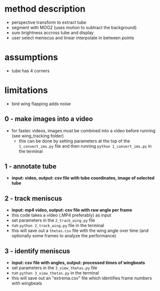 # method description
- perspective transform to extract tube
- segment with MOG2 (uses motion to subtract the background)
- sum brightness accross tube and display
- user select meniscus and linear interpolate in between points

# assumptions
- tube has 4 corners

# limitations
- bird wing flapping adds noise

## 0 - make images into a video
- for fastec videos, images must be combined into a video before running (see wing_tracking folder)
    - this can be done by setting parameters at the top of the `1_convert_ims.py` file and then running `python 1_convert_ims.py` in the terminal 
    
## 1 - annotate tube
- **input: video, output: csv file with tube coordinates, image of selected tube**

## 2 - track meniscus
- **input: mp4 video, output: csv file with raw angle per frame**
- this code takes a video (.MP4 preferably) as input
- set parameters in the `2_track_wing.py` file
- run `python 2_track_wing.py` file in the terminal
- this will save out a `thetas.csv` file with the wing angle over time (and optionally some frames to analyze the performance)

## 3 - identify meniscus
- **input: csv file with angles, output: processed times of wingbeats**
 - set parameters in the `3_view_thetas.py` file
 - run `python 3_view_thetas.py` in the terminal
 - this will save out an "extrema.csv" file which identifies frame numbers with wingbeats

 


